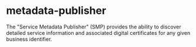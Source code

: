# metadata-publisher 
The "Service Metadata Publisher" (SMP) provides the ability to discover detailed service information and associated digital certificates for any given business identifier.



